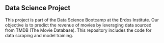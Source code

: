## Data Science Project
This project is part of the Data Science Bootcamp at the Erdos Institute. Our objective is to predict the revenue of movies by leveraging data sourced from TMDB (The Movie Database). This repository includes the code for data scraping and model training.
